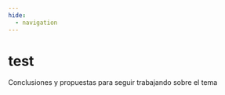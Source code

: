 ```yaml
---
hide:
  - navigation
---
```


# test

Conclusiones y propuestas para seguir trabajando sobre el tema



